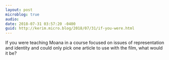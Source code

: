 ```yaml
---
layout: post
microblog: true
audio: 
date: 2018-07-31 03:57:20 -0400
guid: http://kerim.micro.blog/2018/07/31/if-you-were.html
---
```

If you were teaching Moana in a course focused on issues of representation and identity and could only pick one article to use with the film, what would it be? 
